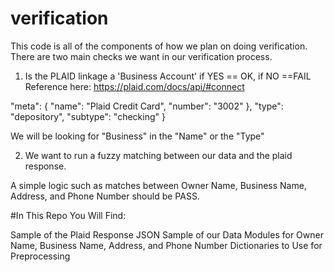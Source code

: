 # verification

This code is all of the components of how we plan on doing verification. 
There are two main checks we want in our verification process.

1. Is the PLAID linkage a 'Business Account' if YES == OK, if NO ==FAIL
Reference here: https://plaid.com/docs/api/#connect

"meta": {
      "name": "Plaid Credit Card",
      "number": "3002"
    },
    "type": "depository",
    "subtype": "checking"
  }
  
We will be looking for "Business" in the "Name" or the "Type"

2. We want to run a fuzzy matching between our data and the plaid response.

A simple logic such as matches between Owner Name, Business Name, Address, and Phone Number should be PASS.

#In This Repo You Will Find:

Sample of the Plaid Response JSON
Sample of our Data
Modules for Owner Name, Business Name, Address, and Phone Number
Dictionaries to Use for Preprocessing
